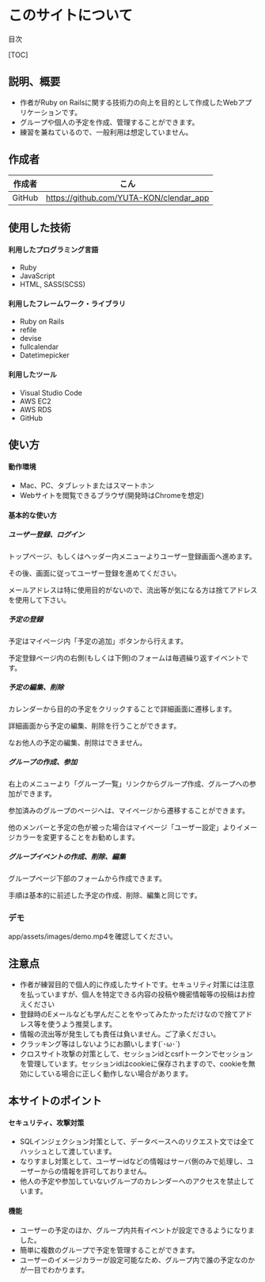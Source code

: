 # このサイトについて

目次

[TOC]



## 説明、概要

- 作者がRuby on Railsに関する技術力の向上を目的として作成したWebアプリケーションです。
- グループや個人の予定を作成、管理することができます。
- 練習を兼ねているので、一般利用は想定していません。

## 作成者
| 作成者 | こん                                    |
| ------ | --------------------------------------- |
| GitHub | https://github.com/YUTA-KON/clendar_app |



## 使用した技術

#### 利用したプログラミング言語
- Ruby
- JavaScript
- HTML, SASS(SCSS)
#### 利用したフレームワーク・ライブラリ
- Ruby on Rails
- refile
- devise
- fullcalendar
- Datetimepicker
#### 利用したツール
- Visual Studio Code
- AWS EC2
- AWS RDS
- GitHub

## 使い方
#### 動作環境
- Mac、PC、タブレットまたはスマートホン
- Webサイトを閲覧できるブラウザ(開発時はChromeを想定)



#### 基本的な使い方

##### ユーザー登録、ログイン

トップページ、もしくはヘッダー内メニューよりユーザー登録画面へ進めます。

その後、画面に従ってユーザー登録を進めてください。

メールアドレスは特に使用目的がないので、流出等が気になる方は捨てアドレスを使用して下さい。



##### 予定の登録

予定はマイページ内「予定の追加」ボタンから行えます。

予定登録ページ内の右側(もしくは下側)のフォームは毎週繰り返すイベントです。


##### 予定の編集、削除

カレンダーから目的の予定をクリックすることで詳細画面に遷移します。

詳細画面から予定の編集、削除を行うことができます。

なお他人の予定の編集、削除はできません。



##### グループの作成、参加

右上のメニューより「グループ一覧」リンクからグループ作成、グループへの参加ができます。

参加済みのグループのページへは、マイページから遷移することができます。

他のメンバーと予定の色が被った場合はマイページ「ユーザー設定」よりイメージカラーを変更することをお勧めします。



##### グループイベントの作成、削除、編集

グループページ下部のフォームから作成できます。

手順は基本的に前述した予定の作成、削除、編集と同じです。



### デモ
app/assets/images/demo.mp4を確認してください。


## 注意点

- 作者が練習目的で個人的に作成したサイトです。セキュリティ対策には注意を払っていますが、個人を特定できる内容の投稿や機密情報等の投稿はお控えください
- 登録時のEメールなども学んだことをやってみたかっただけなので捨てアドレス等を使うよう推奨します。
- 情報の流出等が発生しても責任は負いません。ご了承ください。
- クラッキング等はしないようにお願いします(´･ω･`)
- クロスサイト攻撃の対策として、セッションidとcsrfトークンでセッションを管理しています。セッションidはcookieに保存されますので、cookieを無効にしている場合に正しく動作しない場合があります。

## 本サイトのポイント

#### セキュリティ、攻撃対策

- SQLインジェクション対策として、データベースへのリクエスト文では全てハッシュとして渡しています。
- なりすまし対策として、ユーザーidなどの情報はサーバ側のみで処理し、ユーザーからの情報を許可しておりません。
- 他人の予定や参加していないグループのカレンダーへのアクセスを禁止しています。

#### 機能

- ユーザーの予定のほか、グループ内共有イベントが設定できるようになりました。
- 簡単に複数のグループで予定を管理することができます。
- ユーザーのイメージカラーが設定可能なため、グループ内で誰の予定なのかが一目でわかります。

